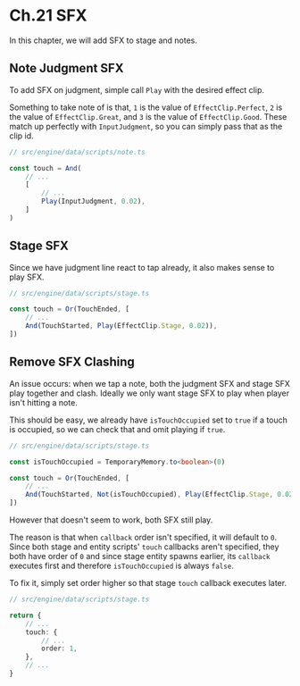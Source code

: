 # Ch.21 SFX

In this chapter, we will add SFX to stage and notes.

## Note Judgment SFX

To add SFX on judgment, simple call `Play` with the desired effect clip.

Something to take note of is that, `1` is the value of `EffectClip.Perfect`, `2` is the value of `EffectClip.Great`, and `3` is the value of `EffectClip.Good`. These match up perfectly with `InputJudgment`, so you can simply pass that as the clip id.

```ts
// src/engine/data/scripts/note.ts

const touch = And(
    // ...
    [
        // ...
        Play(InputJudgment, 0.02),
    ]
)
```

## Stage SFX

Since we have judgment line react to tap already, it also makes sense to play SFX.

```ts
// src/engine/data/scripts/stage.ts

const touch = Or(TouchEnded, [
    // ...
    And(TouchStarted, Play(EffectClip.Stage, 0.02)),
])
```

## Remove SFX Clashing

An issue occurs: when we tap a note, both the judgment SFX and stage SFX play together and clash. Ideally we only want stage SFX to play when player isn't hitting a note.

This should be easy, we already have `isTouchOccupied` set to `true` if a touch is occupied, so we can check that and omit playing if `true`.

```ts
// src/engine/data/scripts/stage.ts

const isTouchOccupied = TemporaryMemory.to<boolean>(0)

const touch = Or(TouchEnded, [
    // ...
    And(TouchStarted, Not(isTouchOccupied), Play(EffectClip.Stage, 0.02)),
])
```

However that doesn't seem to work, both SFX still play.

The reason is that when `callback` order isn't specified, it will default to `0`. Since both stage and entity scripts' `touch` callbacks aren't specified, they both have order of `0` and since stage entity spawns earlier, its `callback` executes first and therefore `isTouchOccupied` is always `false`.

To fix it, simply set order higher so that stage `touch` callback executes later.

```ts
// src/engine/data/scripts/stage.ts

return {
    // ...
    touch: {
        // ...
        order: 1,
    },
    // ...
}
```
